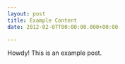 ```yaml
---
layout: post
title: Example Content
date: 2012-02-07T00:00:00.000+00:00

---
```

<div class="message">
Howdy! This is an example post.
</div>



